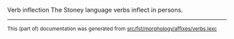 Verb inflection
The Stoney language verbs inflect in persons.

* * *

<small>This (part of) documentation was generated from [src/fst/morphology/affixes/verbs.lexc](https://github.com/giellalt/lang-sto/blob/main/src/fst/morphology/affixes/verbs.lexc)</small>
